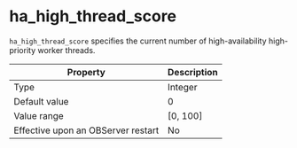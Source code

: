 # ha_high_thread_score

`ha_high_thread_score` specifies the current number of high-availability high-priority worker threads.

| **Property** | **Description** |
| --- | --- |
| Type | Integer |
| Default value | 0 |
| Value range | [0, 100] |
| Effective upon an OBServer restart | No |
